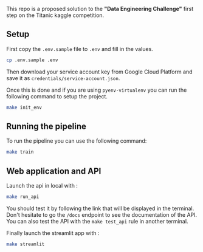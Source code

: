 This repo is a proposed solution to the **"Data Engineering Challenge"**  first step on the Titanic kaggle competition.


## Setup

First copy the `.env.sample` file to `.env` and fill in the values.

```bash
cp .env.sample .env
```

Then download your service account key from Google Cloud Platform and save it as `credentials/service-account.json`.

Once this is done and if you are using `pyenv-virtualenv` you can run the following command to setup the project.

```bash
make init_env
```

## Running the pipeline

To run the pipeline you can use the following command:

```bash
make train
```

## Web application and API

Launch the api in local with :

```bash
make run_api
```

You should test it by following the link that will be displayed in the terminal.
Don't hesitate to go the `/docs` endpoint to see the documentation of the API.
You can also test the API with the `make test_api` rule in another terminal.

Finally launch the streamlit app with :

```bash
make streamlit
```
